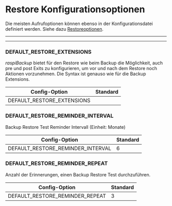 # Restore Konfigurationsoptionen

Die meisten Aufrufoptionen können ebenso in der Konfigurationsdatei
definiert werden. Siehe dazu [Restoreoptionen](restore-options.md).

<div class="table-wrapper-for-options">

------------------

<!-- toc -->

------------------

### DEFAULT_RESTORE_EXTENSIONS

*raspiBackup* bietet für den Restore wie beim Backup die Möglichkeit,
auch pre und post Exits zu konfigurieren, um vor und nach dem Restore noch
Aktionen vorzunehmen. Die Syntax ist genauso wie für die Backup Extensions.

| Config-Option              | Standard |
|----------------------------|----------|
| DEFAULT_RESTORE_EXTENSIONS |          |


### DEFAULT_RESTORE_REMINDER_INTERVAL

Backup Restore Test Reminder Intervall (Einheit: Monate)

| Config-Option              | Standard |
|----------------------------|----------|
| DEFAULT_RESTORE_REMINDER_INTERVAL | 6 |

### DEFAULT_RESTORE_REMINDER_REPEAT

Anzahl der Erinnerungen, einen Backup Restore Test durchzuführen.

| Config-Option              | Standard |
|----------------------------|----------|
| DEFAULT_RESTORE_REMINDER_REPEAT | 3   |

</div>

[.status]: rst


